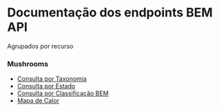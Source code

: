 # Documentação dos endpoints BEM API
Agrupados por recurso


### Mushrooms
*   [Consulta por Taxonomia](./fungi/getByTaxonomy.md)
*   [Consulta por Estado](./fungi/getByStateAc.md)
*   [Consulta por Classificação BEM](./fungi/getByBem.md)
*   [Mapa de Calor](./fungi/heatmap.md)
